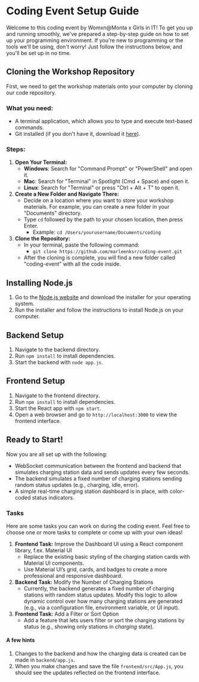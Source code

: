 # Coding Event Setup Guide

Welcome to this coding event by Womxn@Monta x Girls in IT! To get you up and running smoothly, we've prepared a
step-by-step guide on how to set up your programming environment. If you're new to programming or the tools we'll be
using, don't worry! Just follow the instructions below, and you'll be set up in no time.

## Cloning the Workshop Repository

First, we need to get the workshop materials onto your computer by cloning our code repository.

### What you need:

- A terminal application, which allows you to type and execute text-based commands.
- Git installed (if you don't have it, download it [here](https://git-scm.com/downloads)).

### Steps:

1. **Open Your Terminal:**
    - **Windows**: Search for "Command Prompt" or "PowerShell" and open it.
    - **Mac**: Search for "Terminal" in Spotlight (Cmd + Space) and open it.
    - **Linux**: Search for "Terminal" or press "Ctrl + Alt + T" to open it.
2. **Create a New Folder and Navigate There:**
    - Decide on a location where you want to store your workshop materials. For example, you can create a new folder in
      your "Documents" directory.
    - Type `cd` followed by the path to your chosen location, then press Enter.
        - Example: `cd /Users/yourusername/Documents/coding`
3. **Clone the Repository:**
    - In your terminal, paste the following command:
        - `git clone https://github.com/marleenksr/coding-event.git`
    - After the cloning is complete, you will find a new folder called "coding-event" with all the code inside.

## Installing Node.js

1. Go to the [Node.js website](https://nodejs.org/en/) and download the installer for your operating system.
2. Run the installer and follow the instructions to install Node.js on your computer.

## Backend Setup

1. Navigate to the backend directory.
2. Run `npm install` to install dependencies.
3. Start the backend with `node app.js`.

## Frontend Setup

1. Navigate to the frontend directory.
2. Run `npm install` to install dependencies.
3. Start the React app with `npm start`.
4. Open a web browser and go to `http://localhost:3000` to view the frontend interface.

## Ready to Start!

Now you are all set up with the following:

- WebSocket communication between the frontend and backend that simulates charging station data and sends updates every
  few seconds.
- The backend simulates a fixed number of charging stations sending random status updates (e.g., charging, idle, error).
- A simple real-time charging station dashboard is in place, with color-coded status indicators.

### Tasks

Here are some tasks you can work on during the coding event. Feel free to choose one or more tasks to complete or come
up with your own ideas!

1. **Frontend Task:** Improve the Dashboard UI using a React component library, f.ex. Material UI
    * Replace the existing basic styling of the charging station cards with Material UI components.
    * Use Material UI’s grid, cards, and badges to create a more professional and responsive dashboard.
2. **Backend Task:** Modify the Number of Charging Stations
    * Currently, the backend generates a fixed number of charging stations with random status updates. Modify this logic
      to allow dynamic control over how many charging stations are generated (e.g., via a configuration file,
      environment variable, or UI input).
3. **Frontend Task:** Add a Filter or Sort Option
    * Add a feature that lets users filter or sort the charging stations
      by status (e.g., showing only stations in _charging_ state).

#### A few hints

1. Changes to the backend and how the charging data is created can be made in `backend/app.js`.
2. When you make changes and save the file `frontend/src/App.js`, you should see the updates reflected on the frontend
   interface.
